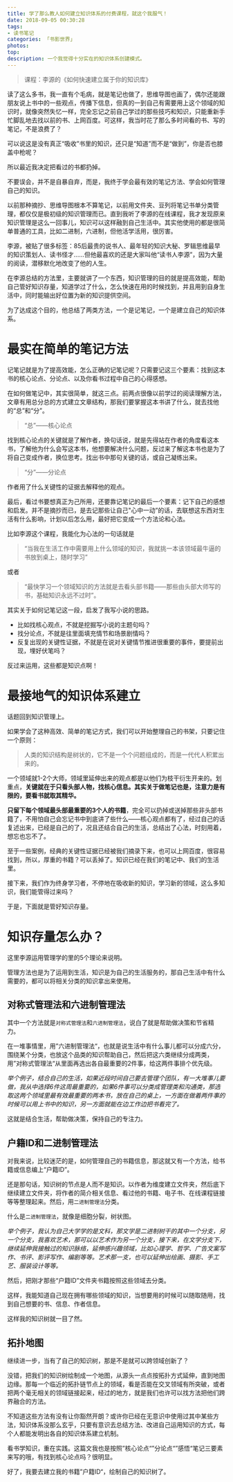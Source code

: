 ```yaml
---
title: 学了那么教人如何建立知识体系的付费课程，就这个我服气！
date: 2018-09-05 00:30:28
tags: 
- 读书笔记
categories: 「书影世界」
photos:
top:
description: 一个我觉得十分实在的知识体系创建模式。
---
```


> 课程：李源的《如何快速建立属于你的知识库》

读了这么多书，我一直有个毛病，就是笔记也做了，思维导图也画了，偶尔还能跟朋友说上书中的一些观点，传播下信息，但真的一到自己有需要用上这个领域的知识时，就像突然失忆一样，完全忘记之前自己学过的那些技巧和知识，只能重新手忙脚乱地去找以前的书、上网百度。可这样，我当时花了那么多时间看的书、写的笔记，不是浪费了？

可以说这是没有真正“吸收”书里的知识，还只是“知道”而不是“做到”，你是否也膝盖中枪呢？

所以最近我决定把看过的书都扔掉。

不要误会，并不是自暴自弃，而是，我终于学会最有效的笔记方法、学会如何管理自己的知识。

以前那种摘抄、思维导图根本不算笔记，以前用文件夹、豆列将笔记书单分类管理，都仅仅是极初级的知识管理而已。直到我听了李源的在线课程，我才发现原来知识管理是这么一回事儿，知识可以这样融到自己生活中。其实他使用的都是很简单普通的工具，比如二进制，六进制，但他活学活用，很厉害。

李源，被贴了很多标签：85后最贵的说书人、最年轻的知识大秘、罗辑思维最早的知识策划人、读书怪才……但他最喜欢的还是大家叫他“读书人李源”，因为大量的阅读，潜移默化地改变了他的人生。

在李源总结的方法里，主要就讲了一个东西，知识管理的目的就是提高效能，帮助自己管好知识存量，知道学过了什么，怎么快速在用的时候找到，并且用到自身生活中，同时能输出好位置为新的知识提供空间。

为了达成这个目的，他总结了两类方法，一个是记笔记，一个是建立自己的知识体系。

# 最实在简单的笔记方法

记笔记就是为了提高效能，怎么正确的记笔记呢？只需要记这三个要素：找到这本书的核心论点、分论点、以及你看书过程中自己的心得感想。

在如何做笔记中，其实很简单，就这三点。前两点很像以前学过的阅读理解方法，文章有用总分总的方式建立文章结构，那我们要掌握这本书讲了什么，就去找他的“总”和“分”。

> “总”——核心论点

找到核心论点的关键就是了解作者，换句话说，就是先得站在作者的角度看这本书，了解他为什么会写这本书，他想要解决什么问题，反过来了解这本书也是为了将自己变成作者，换位思考。找出书中那句关键的话，或自己凝练出来。

> “分”——分论点

作者用了什么关键性的证据去解释他的观点。

最后，看过书要想真正为己所用，还要靠记笔记的最后一个要素：记下自己的感想和启发。并不是摘抄而已，是去记那些让自己"心中一动”的话，去联想这东西对生活有什么影响，计划以后怎么用，最好把它变成一个方法论和心法。

比如李源这个课程，我能化为心法的一句话就是

> “当我在生活工作中需要用上什么领域的知识，我就挑一本该领域最牛逼的书放到桌上，随时学习”

或者

> “最快学习一个领域知识的方法就是去看头部书籍——那些由头部大师写的书，基础知识永远不过时”。

其实关于如何记笔记这一段，启发了我写小说的思路。

- 比如找核心观点，不就是挖掘写小说的主题句吗？
- 找分论点，不就是往里面填充情节和场景剧情吗？
- 反复出现的关键性证据，不就是在说对关键情节推进很重要的事件，要提前出现，埋好伏笔吗？

反过来运用，这些都是知识点啊！

# 最接地气的知识体系建立

话题回到知识管理上。

如果学会了这种高效、简单的笔记方式，我们可以开始整理自己的书架，只要记住一个原则：

> 人类的知识结构是树状的，它不是一个个问题组成的，而是一代代人积累出来的。

一个领域就1-2个大师，领域里延伸出来的观点都是以他们为枝干衍生开来的。划重点，**关键就在于只看头部人物，找核心信息。其实关于做笔记也是，注意力是有限的，要看书就取其精华。**

**只留下每个领域最头部最重要的3个人的书籍**，完全可以扔掉或送掉那些非头部书籍了，不用怕自己会忘记书中到底讲了些什么——核心观点都有了，经过自己的话复述出来，已经是自己的了，况且还结合自己的生活，总结出了心法，时刻用着，想忘也忘不了。

至于一些案例，经典的关键性证据已经被我们摘录下来，也可以上网百度，很容易找到，所以，厚重的书籍？可以丢掉了。知识已经在我们的笔记中、我们的生活里。

接下来，我们作为终身学习者，不停地在吸收新的知识，学习新的领域，这么多知识，我们能管得过来吗？

于是，下面就是管好知识存量。

# 知识存量怎么办？

这里李源运用管理学的里的5个理论来说明。

管理方法也是为了运用到生活，知识是为自己的生活服务的，那自己生活中有什么需要的，都可以将相关分类的知识拿出来使用。

## 对称式管理法和六进制管理法

其中一个方法就是`对称式管理法`和`六进制管理法`，说白了就是帮助做决策和节省精力。

在一堆事情里，用”六进制管理法“，也就是说生活中有什么事儿都可以分成六分，围绕某个分类，也放这个品类的知识帮助自己，然后把这六类继续分成两类，用”对称式管理法“从里面再选出各自最重要的2件事，给这两件事排个优先级。

*举个例子，结合自己的生活，如果近段时间自己要去管理个团队，有一大堆事儿要做，我从中选择6件这周最重要的，如果6件事可以分类成管理类和沟通类，那选取这两个领域里最有效最重要的两本书，放在自己的桌上，一方面在做着两件事的时候可以用上书中的知识，另一方面就能在边工作边把书看完了。*

这就是结合生活，帮助做决策，保持自己的专注力。

## 户籍ID和二进制管理法

对我来说，比较迷茫的是，如何管理自己的书籍信息，那这就又有一个方法，给书籍或信息编上“户籍ID”。

还是那句话，知识树的节点是人而不是知识。以作者为维度建立文件夹，然后底下继续建立文件夹，将作者的简介相关信息、看过他的书籍、电子书、在线课程链接等等整理起来。然后，用`二进制管理法`分类。

什么是`二进制管理法`，就像是细胞分裂，树状图。

*举个例子，我认为自己大学学的是文科，那文学是二进制树干的其中一个分支，另一个分支，我喜欢艺术，那可以以艺术作为另一个分支，接下来，在文学分支下，继续延伸我接触过的知识脉络，延伸感兴趣领域，比如心理学、哲学、广告文案写作、书评、影评写作、编剧等等。艺术那一支，也可以延伸出绘画、摄影、手工艺、服装设计等等。*

然后，把刚才那些“户籍ID”文件夹书籍按照这些领域去分类。

这样，我能知道自己现在拥有哪些领域的知识，当想要用的时候可以随取随用，找到自己想要的书、信息、作者信息。

这样我的知识树就一目了然。

## 拓扑地图

继续进一步，当有了自己的知识树，那是不是就可以跨领域创新了？

没错，把我们的知识树绘制成一个地图，从源头一点点按拓扑方式延伸，直到地图边缘。那每一个临近的拓扑链节点上的领域，看是否能在交叉领域有所突破，或者把两个毫无相关的领域链接起来，经过的地方，就是我们也许可以找方法把他们跨界融合的方法。

不知道这些方法有没有让你豁然开朗？或许你已经在无意识中使用过其中某些方法，知识体系没那么玄乎，只要有意识去总结方法、改进自己运用知识的方式，每个人都能发明出各自的知识体系建立机制。

看书学知识，重在实践。这篇文我也是按照”核心论点“”分论点“”感悟“笔记三要素来写的哦，有找到核心论点吗？很明显。

好了，我要去建立我的书籍”户籍ID“，绘制自己的知识树了。

